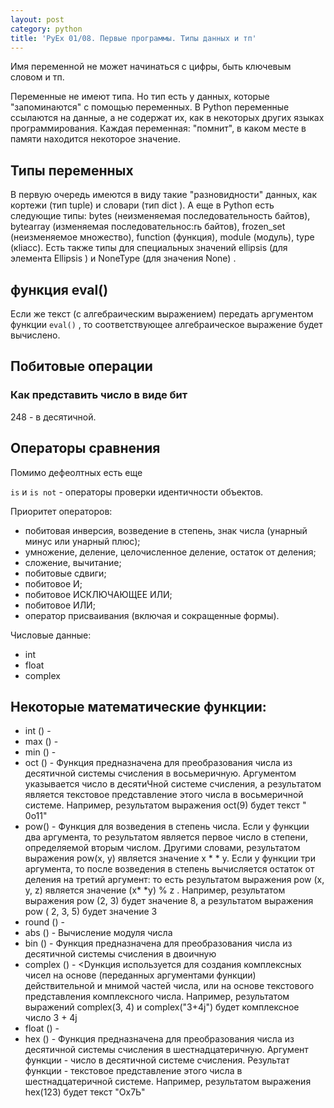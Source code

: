 ```yaml
---
layout: post
category: python
title: 'PyEx 01/08. Первые программы. Типы данных и тп'
---
```


Имя переменной не может начинаться с цифры, быть ключевым словом и тп.

Переменные не имеют типа. Но тип есть у данных, которые "запоминаются" с помощью переменных. В Python переменные ссылаются на данные, а не содержат их, как в некоторых других языках программирования. Каждая переменная: "помнит", в каком месте в памяти находится некоторое значение. 

## Типы переменных

В первую очередь имеются в виду такие "разновидности" данных, как кортежи (тип tuple) и словари (тип dict ). А еще в Pythoп есть следующие типы: bytes (неизменяемая последовательность байтов), bytearray (изменяемая последовательнос:rь байтов), frozen_set (неизменяемое множество), function (функция), module (модуль), type (кliacc). Есть также типы для специальных значений ellipsis (для элемента Ellipsis ) и NoneType (для значения None) . 

## функция eval()
Если же текст (с алгебраическим выражением) передать аргументом функции ```eval()``` , то соответствующее алгебраическое выражение будет вычислено. 

## Побитовые операции

### Как представить число в виде бит

248 - в десятичной.

## Операторы сравнения 

Помимо дефеолтных есть еще

```is``` и ```is not``` - операторы проверки идентичности объектов.

Приоритет операторов:

- побитовая инверсия, возведение в степень, знак числа (унарный минус или унарный плюс);
- умножение, деление, целочисленное деление, остаток от деления;
- сложение, вычитание;
- побитовые сдвиги;
- побитовое И;
- побитовое ИСКЛЮЧАЮЩЕЕ ИЛИ;
- побитовое ИЛИ;
- оператор присваивания (включая и сокращенные формы). 


Числовые данные:

- int
- float
- complex


## Некоторые математические функции:

- int () - 
- max () - 
- min () - 
- oct () - Функция предназначена для преобразования числа из десятичной системы счисления в восьмеричную. Аргументом указывается число в десятиЧной системе счисления, а результатом является текстовое представление этого числа в восьмеричной системе. Например, результатом выражения oct(9) будет текст " 0o11" 
- pow() - Функция для возведения в степень числа. Если у функции два аргумента, то результатом является первое число в степени, определяемой вторым числом. Другими словами, результатом выражения pow(х, у) является значение х * * у. Если у функции три аргумента, то после возведения в степень вычисляется остаток от деления на третий аргумент: то есть результатом выражения pow (х, у, z) является значение (х* *у) % z . Например, результатом выражения pow (2, 3) будет значение 8, а результатом выражения pow ( 2, 3, 5) будет значение 3
- round () - 
- abs () - Вычисление модуля числа
- bin () - Функция предназначена для преобразования числа из десятичной системы счисления в двоичную
- complex () - <Dункция используется для создания комплексных чисел на основе (переданных аргументами функции) действительной и мнимой частей числа, или на основе текстового представления комплексного числа. Например, результатом выражений complex(З, 4) и complex("3+4j") будет комплексное число 3 + 4j 
- float () - 
- hex () - Функция предназначена для преобразования числа из десятичной системы счисления в шестнадцатеричную. Аргумент функции - число в десятичной системе счисления. Результат функции - текстовое представление этого числа в шестнадцатеричной системе. Например, результатом выражения hex(123) будет текст "Ох7Ь" 













